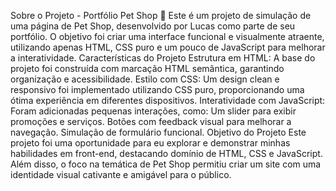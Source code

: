 Sobre o Projeto - Portfólio Pet Shop 🐾
Este é um projeto de simulação de uma página de Pet Shop, desenvolvido por Lucas como parte de seu portfólio. 
O objetivo foi criar uma interface funcional e visualmente atraente, utilizando apenas HTML, CSS puro e um pouco de JavaScript para melhorar a interatividade.
Características do Projeto
Estrutura em HTML: A base do projeto foi construída com marcação HTML semântica, garantindo organização e acessibilidade.
Estilo com CSS: Um design clean e responsivo foi implementado utilizando CSS puro, proporcionando uma ótima experiência em diferentes dispositivos.
Interatividade com JavaScript: Foram adicionadas pequenas interações, como:
Um slider para exibir promoções e serviços.
Botões com feedback visual para melhorar a navegação.
Simulação de formulário funcional.
Objetivo do Projeto
Este projeto foi uma oportunidade para eu explorar e demonstrar minhas habilidades em front-end, destacando domínio de HTML, CSS e JavaScript. 
Além disso, o foco na temática de Pet Shop permitiu criar um site com uma identidade visual cativante e amigável para o público.
